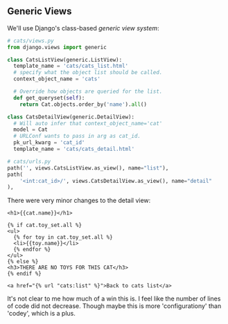 ## Generic Views

We'll use Django's class-based *generic view system*:

```python
# cats/views.py
from django.views import generic

class CatsListView(generic.ListView):
  template_name = 'cats/cats_list.html'
  # specify what the object list should be called.
  context_object_name = 'cats'

  # Override how objects are queried for the list.
  def get_queryset(self):
    return Cat.objects.order_by('name').all()

class CatsDetailView(generic.DetailView):
  # Will auto infer that context_object_name='cat'
  model = Cat
  # URLConf wants to pass in arg as cat_id.
  pk_url_kwarg = 'cat_id'
  template_name = 'cats/cats_detail.html'

# cats/urls.py
path('', views.CatsListView.as_view(), name="list"),
path(
    '<int:cat_id>/', views.CatsDetailView.as_view(), name="detail"
),
```

There were very minor changes to the detail view:

```django
<h1>{{cat.name}}</h1>

{% if cat.toy_set.all %}
<ul>
  {% for toy in cat.toy_set.all %}
  <li>{{toy.name}}</li>
  {% endfor %}
</ul>
{% else %}
<h3>THERE ARE NO TOYS FOR THIS CAT</h3>
{% endif %}

<a href="{% url "cats:list" %}">Back to cats list</a>
```

It's not clear to me how much of a win this is. I feel like the number
of lines of code did not decrease. Though maybe this is more
'configurationy' than 'codey', which is a plus.
